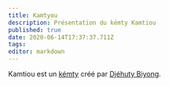 ```yaml
---
title: Kamtyou
description: Présentation du kémty Kamtiou
published: true
date: 2020-06-14T17:37:37.711Z
tags: 
editor: markdown
---
```


Kamtiou est un [kémty](/ouvrage/kemty/kemty-kesako) créé par [Djéhuty Biyong](/personnalite/homme/ecrivain/afrique/ouest/cameroun/djehuty-biyong).
